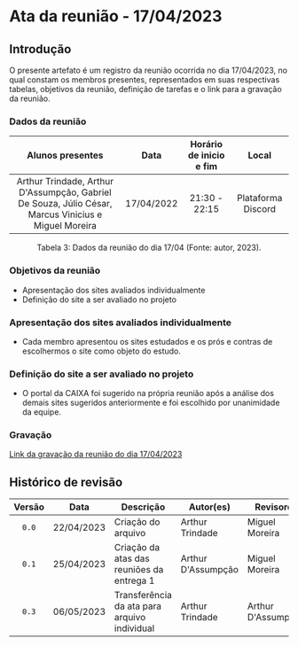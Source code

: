 # Ata da reunião - 17/04/2023
## Introdução

O presente artefato é um registro da reunião ocorrida no dia 17/04/2023, no qual constam os membros presentes, representados em suas respectivas tabelas, objetivos da reunião, definição de tarefas e o link para a gravação da reunião.

### Dados da reunião

|                                    Alunos presentes                                     |    Data    | Horário de inicio e fim |      Local       |
| :-------------------------------------------------------------------------------------: | :--------: | :---------------------: | :--------------: |
| Arthur Trindade, Arthur D'Assumpção, Gabriel De Souza, Júlio César, Marcus Vinicius e Miguel Moreira | 17/04/2022 | 21:30 - 22:15 | Plataforma Discord |

<div style="text-align: center">
<p> Tabela 3: Dados da reunião do dia 17/04 (Fonte: autor, 2023). </p>
</div>

### Objetivos da reunião
-  Apresentação dos sites avaliados individualmente
-  Definição do site a ser avaliado no projeto  

### Apresentação dos sites avaliados individualmente
- Cada membro apresentou os sites estudados e os prós e contras de escolhermos o site como objeto do estudo.

###  Definição do site a ser avaliado no projeto  
- O portal da CAIXA foi sugerido na própria reunião após a análise dos demais sites sugeridos anteriormente e foi escolhido por unanimidade da equipe.

### Gravação

[Link da gravação da reunião do dia 17/04/2023](https://www.youtube.com/watch?v=5aCm4Fn3WVA)

## Histórico de revisão

| Versão     | Data        | Descrição            | Autor(es)                          | Revisores  |
| :--------: | :---------: | -------------------- | ---------------------------------- | ---------- |
| `0.0`      |  22/04/2023 | Criação do arquivo   | Arthur Trindade           | Miguel Moreira |
| `0.1`      |  25/04/2023 | Criação da atas das reuniões da entrega 1 | Arthur D'Assumpção | Miguel Moreira |
| `0.3`      |  06/05/2023 | Transferência da ata para arquivo individual | Arthur Trindade | Arthur D'Assumpção |